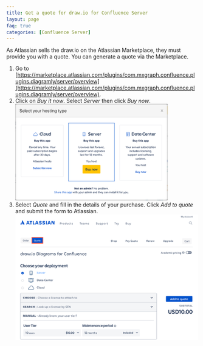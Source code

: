 ```yaml
---
title: Get a quote for draw.io for Confluence Server
layout: page
faq: true
categories: [Confluence Server]
---
```


As Atlassian sells the draw.io on the Atlassian Marketplace, they must provide you with a quote. You can generate a quote via the Marketplace.

1. Go to [https://marketplace.atlassian.com/plugins/com.mxgraph.confluence.plugins.diagramly/server/overview](https://marketplace.atlassian.com/plugins/com.mxgraph.confluence.plugins.diagramly/server/overview).
2. Click on _Buy it now_. Select _Server_ then click _Buy now_.
<br /><img src="/assets/img/blog/select-drawio-confluence-server.png" style="width=100%;max-width:400px;height:auto;" alt="Select Server, then click Buy now to purchase draw.io for Confluence Server">
3. Select _Quote_ and fill in the details of your purchase. Click _Add to quote_ and submit the form to Atlassian.
<br /><img src="/assets/img/blog/get-quote-drawio-confluence-server.png" style="max-width:100%;height:auto;" alt="Get a quote for draw.io for Confluence Server">
